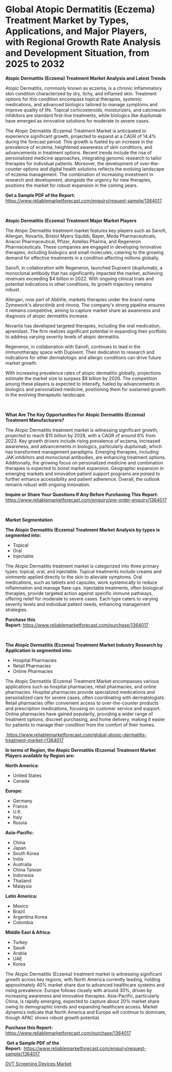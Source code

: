 <p><h1>Global Atopic Dermatitis (Eczema) Treatment Market by Types, Applications, and Major Players, with Regional Growth Rate Analysis and Development Situation, from 2025 to 2032</h1></p><p><strong>Atopic Dermatitis (Eczema) Treatment Market Analysis and Latest Trends</strong></p>
<p><p>Atopic Dermatitis, commonly known as eczema, is a chronic inflammatory skin condition characterized by dry, itchy, and inflamed skin. Treatment options for this condition encompass topical therapies, systemic medications, and advanced biologics tailored to manage symptoms and improve quality of life. Topical corticosteroids, moisturizers, and calcineurin inhibitors are standard first-line treatments, while biologics like dupilumab have emerged as innovative solutions for moderate to severe cases.</p><p>The Atopic Dermatitis (Eczema) Treatment Market is anticipated to experience significant growth, projected to expand at a CAGR of 14.4% during the forecast period. This growth is fueled by an increase in the prevalence of eczema, heightened awareness of skin conditions, and advancements in treatment options. Recent trends include the rise of personalized medicine approaches, integrating genomic research to tailor therapies for individual patients. Moreover, the development of over-the-counter options and digital health solutions reflects the evolving landscape of eczema management. The combination of increasing investment in research and development, alongside the urgency for new therapies, positions the market for robust expansion in the coming years.</p></p>
<p><strong>Get a Sample PDF of the Report:&nbsp;</strong> <a href="https://www.reliablemarketforecast.com/enquiry/request-sample/1364017?utm_campaign=2778&utm_medium=2&utm_source=Github&utm_content=ia&utm_term=27032025&utm_id=atopic-dermatitis-eczema-treatment">https://www.reliablemarketforecast.com/enquiry/request-sample/1364017</a></p>
<p>&nbsp;</p>
<p><strong>Atopic Dermatitis (Eczema) Treatment Major Market Players</strong></p>
<p><p>The Atopic Dermatitis treatment market features key players such as Sanofi, Allergan, Novartis, Bristol Myers Squibb, Bayer, Meda Pharmaceuticals, Anacor Pharmaceutical, Pfizer, Astellas Pharma, and Regeneron Pharmaceuticals. These companies are engaged in developing innovative therapies, including biologics and small molecules, catering to the growing demand for effective treatments in a condition affecting millions globally.</p><p>Sanofi, in collaboration with Regeneron, launched Dupixent (dupilumab), a monoclonal antibody that has significantly impacted the market, achieving revenues exceeding $4 billion in 2022. With ongoing clinical trials and potential indications in other conditions, its growth trajectory remains robust.</p><p>Allergan, now part of AbbVie, markets therapies under the brand name Zymework's abrocitinib and rinvoq. The company's strong pipeline ensures it remains competitive, aiming to capture market share as awareness and diagnosis of atopic dermatitis increase.</p><p>Novartis has developed targeted therapies, including the oral medication, apremilast. The firm realizes significant potential in expanding their portfolio to address varying severity levels of atopic dermatitis.</p><p>Regeneron, in collaboration with Sanofi, continues to lead in the immunotherapy space with Dupixent. Their dedication to research and indications for other dermatologic and allergic conditions can drive future market growth.</p><p>With increasing prevalence rates of atopic dermatitis globally, projections estimate the market size to surpass $8 billion by 2026. The competition among these players is expected to intensify, fueled by advancements in biologics and personalized medicine, positioning them for sustained growth in the evolving therapeutic landscape.</p></p>
<p>&nbsp;</p>
<p><strong>What Are The Key Opportunities For Atopic Dermatitis (Eczema) Treatment Manufacturers?</strong></p>
<p><p>The Atopic Dermatitis treatment market is witnessing significant growth, projected to reach $15 billion by 2028, with a CAGR of around 6% from 2023. Key growth drivers include rising prevalence of eczema, increased awareness, and advancements in biologics, particularly dupilumab, which has transformed management paradigms. Emerging therapies, including JAK inhibitors and monoclonal antibodies, are enhancing treatment options. Additionally, the growing focus on personalized medicine and combination therapies is expected to boost market expansion. Geographic expansion in emerging markets and innovative patient support programs are poised to further enhance accessibility and patient adherence. Overall, the outlook remains robust with ongoing innovation.</p></p>
<p><strong>Inquire or Share Your Questions If Any Before Purchasing This Report:</strong> <a href="https://www.reliablemarketforecast.com/enquiry/pre-order-enquiry/1364017?utm_campaign=2778&utm_medium=2&utm_source=Github&utm_content=ia&utm_term=27032025&utm_id=atopic-dermatitis-eczema-treatment">https://www.reliablemarketforecast.com/enquiry/pre-order-enquiry/1364017</a></p>
<p>&nbsp;</p>
<p><strong>Market Segmentation</strong></p>
<p><strong>The Atopic Dermatitis (Eczema) Treatment Market Analysis by types is segmented into:</strong></p>
<p><ul><li>Topical</li><li>Oral</li><li>Injectable</li></ul></p>
<p><p>The Atopic Dermatitis treatment market is categorized into three primary types: topical, oral, and injectable. Topical treatments include creams and ointments applied directly to the skin to alleviate symptoms. Oral medications, such as tablets and capsules, work systemically to reduce inflammation and manage flare-ups. Injectable treatments, often biological therapies, provide targeted action against specific immune pathways, offering relief for moderate to severe cases. Each type caters to varying severity levels and individual patient needs, enhancing management strategies.</p></p>
<p><strong>Purchase this Report:&nbsp;</strong><a href="https://www.reliablemarketforecast.com/purchase/1364017?utm_campaign=2778&utm_medium=2&utm_source=Github&utm_content=ia&utm_term=27032025&utm_id=atopic-dermatitis-eczema-treatment">https://www.reliablemarketforecast.com/purchase/1364017</a></p>
<p>&nbsp;</p>
<p><strong>The Atopic Dermatitis (Eczema) Treatment Market Industry Research by Application is segmented into:</strong></p>
<p><ul><li>Hospital Pharmacies</li><li>Retail Pharmacies</li><li>Online Pharmacies</li></ul></p>
<p><p>The Atopic Dermatitis (Eczema) Treatment Market encompasses various applications such as hospital pharmacies, retail pharmacies, and online pharmacies. Hospital pharmacies provide specialized medications and personalized care for severe cases, often coordinating with dermatologists. Retail pharmacies offer convenient access to over-the-counter products and prescription medications, focusing on customer service and support. Online pharmacies have gained popularity, providing a wider range of treatment options, discreet purchasing, and home delivery, making it easier for patients to manage their condition from the comfort of their homes.</p></p>
<p><a href="https://www.reliablemarketforecast.com/global-atopic-dermatitis-treatment-market-r1364017?utm_campaign=2778&utm_medium=2&utm_source=Github&utm_content=ia&utm_term=27032025&utm_id=atopic-dermatitis-eczema-treatment">&nbsp;https://www.reliablemarketforecast.com/global-atopic-dermatitis-treatment-market-r1364017</a></p>
<p><strong>In terms of Region, the Atopic Dermatitis (Eczema) Treatment Market Players available by Region are:</strong></p>
<p>
    <p> <strong> North America: </strong>
        <ul>
            <li>United States</li>
            <li>Canada</li>
        </ul>
        </p> 
    <p> <strong> Europe: </strong>
        <ul>
            <li>Germany</li>
            <li>France</li>
            <li>U.K.</li>
            <li>Italy</li>
            <li>Russia</li>
        </ul>
        </p> 
    <p> <strong> Asia-Pacific: </strong>
        <ul>
            <li>China</li>
            <li>Japan</li>
            <li>South Korea</li>
            <li>India</li>
            <li>Australia</li>
            <li>China Taiwan</li>
            <li>Indonesia</li>
            <li>Thailand</li>
            <li>Malaysia</li>
        </ul>
        </p> 
    <p> <strong> Latin America: </strong>
        <ul>
            <li>Mexico</li>
            <li>Brazil</li>
            <li>Argentina Korea</li>
            <li>Colombia</li>
        </ul>
        </p> 
    <p> <strong> Middle East & Africa: </strong>
        <ul>
            <li>Turkey</li>
            <li>Saudi</li>
            <li>Arabia</li>
            <li>UAE</li>
            <li>Korea</li>
        </ul>
    </p>
    </p>
<p><p>The Atopic Dermatitis (Eczema) treatment market is witnessing significant growth across key regions, with North America currently leading, holding approximately 40% market share due to advanced healthcare systems and rising prevalence. Europe follows closely with around 30%, driven by increasing awareness and innovative therapies. Asia-Pacific, particularly China, is rapidly emerging, expected to capture about 20% market share owing to demographic trends and expanding healthcare access. Market dynamics indicate that North America and Europe will continue to dominate, though APAC shows robust growth potential.</p></p>
<p><strong>Purchase this Report: </strong><a href="https://www.reliablemarketforecast.com/purchase/1364017?utm_campaign=2778&utm_medium=2&utm_source=Github&utm_content=ia&utm_term=27032025&utm_id=atopic-dermatitis-eczema-treatment">https://www.reliablemarketforecast.com/purchase/1364017</a></p>
<p>&nbsp;<strong>Get a Sample PDF of the Report:&nbsp;&nbsp;</strong><a href="https://www.reliablemarketforecast.com/enquiry/request-sample/1364017?utm_campaign=2778&utm_medium=2&utm_source=Github&utm_content=ia&utm_term=27032025&utm_id=atopic-dermatitis-eczema-treatment">https://www.reliablemarketforecast.com/enquiry/request-sample/1364017</a></p>
<p><strong></strong></p>
<p><p><a href="https://github.com/viohlbrenksf/Market-Research-Report-List-1/blob/main/dvt-screening-devices-market.md?utm_campaign=2778&utm_medium=2&utm_source=Github&utm_content=ia&utm_term=27032025&utm_id=atopic-dermatitis-eczema-treatment">DVT Screening Devices Market</a></p></p>